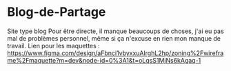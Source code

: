 # Blog-de-Partage
Site type blog
Pour être directe, il manque beaucoups de choses, j'ai eu pas mal de problèmes personnel, même si ça n'excuse en rien mon manque de travail.
Lien pour les maquettes : https://www.figma.com/design/aFbnci1vbyxxuAlrghL2hp/zoning%2Fwireframe%2Fmaquette?m=dev&node-id=0%3A1&t=oLqsS1MjNs6kAgaq-1
